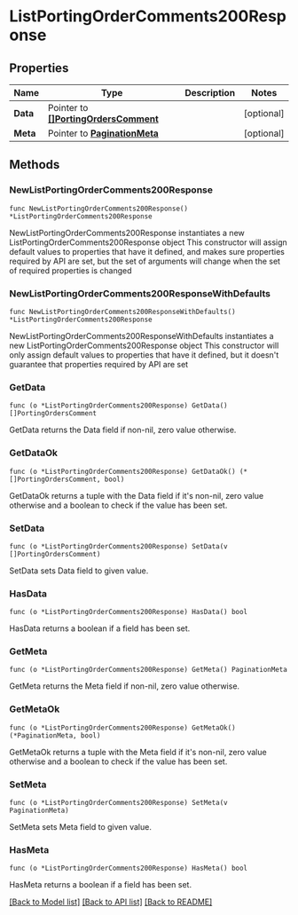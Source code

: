 # ListPortingOrderComments200Response

## Properties

Name | Type | Description | Notes
------------ | ------------- | ------------- | -------------
**Data** | Pointer to [**[]PortingOrdersComment**](PortingOrdersComment.md) |  | [optional] 
**Meta** | Pointer to [**PaginationMeta**](PaginationMeta.md) |  | [optional] 

## Methods

### NewListPortingOrderComments200Response

`func NewListPortingOrderComments200Response() *ListPortingOrderComments200Response`

NewListPortingOrderComments200Response instantiates a new ListPortingOrderComments200Response object
This constructor will assign default values to properties that have it defined,
and makes sure properties required by API are set, but the set of arguments
will change when the set of required properties is changed

### NewListPortingOrderComments200ResponseWithDefaults

`func NewListPortingOrderComments200ResponseWithDefaults() *ListPortingOrderComments200Response`

NewListPortingOrderComments200ResponseWithDefaults instantiates a new ListPortingOrderComments200Response object
This constructor will only assign default values to properties that have it defined,
but it doesn't guarantee that properties required by API are set

### GetData

`func (o *ListPortingOrderComments200Response) GetData() []PortingOrdersComment`

GetData returns the Data field if non-nil, zero value otherwise.

### GetDataOk

`func (o *ListPortingOrderComments200Response) GetDataOk() (*[]PortingOrdersComment, bool)`

GetDataOk returns a tuple with the Data field if it's non-nil, zero value otherwise
and a boolean to check if the value has been set.

### SetData

`func (o *ListPortingOrderComments200Response) SetData(v []PortingOrdersComment)`

SetData sets Data field to given value.

### HasData

`func (o *ListPortingOrderComments200Response) HasData() bool`

HasData returns a boolean if a field has been set.

### GetMeta

`func (o *ListPortingOrderComments200Response) GetMeta() PaginationMeta`

GetMeta returns the Meta field if non-nil, zero value otherwise.

### GetMetaOk

`func (o *ListPortingOrderComments200Response) GetMetaOk() (*PaginationMeta, bool)`

GetMetaOk returns a tuple with the Meta field if it's non-nil, zero value otherwise
and a boolean to check if the value has been set.

### SetMeta

`func (o *ListPortingOrderComments200Response) SetMeta(v PaginationMeta)`

SetMeta sets Meta field to given value.

### HasMeta

`func (o *ListPortingOrderComments200Response) HasMeta() bool`

HasMeta returns a boolean if a field has been set.


[[Back to Model list]](../README.md#documentation-for-models) [[Back to API list]](../README.md#documentation-for-api-endpoints) [[Back to README]](../README.md)


